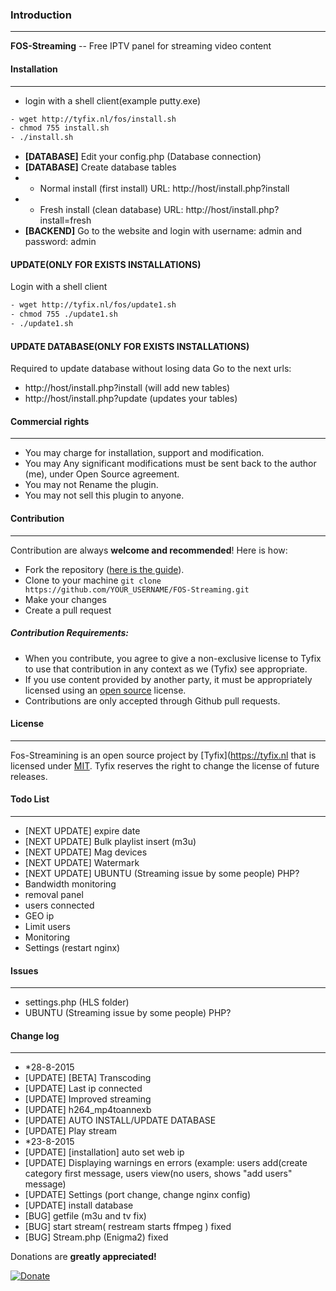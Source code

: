 ### Introduction
------------
**FOS-Streaming** -- Free IPTV panel for streaming video content

#### Installation
------------
- login with a shell client(example putty.exe)
```sh
- wget http://tyfix.nl/fos/install.sh
- chmod 755 install.sh
- ./install.sh
```
- **[DATABASE]** Edit your config.php (Database connection)
- **[DATABASE]** Create database tables
- - Normal install (first install) URL: http://host/install.php?install
- - Fresh install (clean database) URL: http://host/install.php?install=fresh
- **[BACKEND]** Go to the website and login with username: admin and password: admin

#### UPDATE(ONLY FOR EXISTS INSTALLATIONS)
Login with a shell client
```sh
- wget http://tyfix.nl/fos/update1.sh
- chmod 755 ./update1.sh
- ./update1.sh
```
#### UPDATE DATABASE(ONLY FOR EXISTS INSTALLATIONS)
Required to update database without losing data
Go to the next urls: 
- http://host/install.php?install (will add new tables)
- http://host/install.php?update (updates your tables)

#### Commercial rights
------------
- You may charge for installation, support and modification.
- You may Any significant modifications must be sent back to the author (me), under Open Source agreement.
- You may not Rename the plugin.
- You may not sell this plugin to anyone.

#### Contribution
------------
Contribution are always **welcome and recommended**! Here is how:

- Fork the repository ([here is the guide](https://help.github.com/articles/fork-a-repo/)).
- Clone to your machine ```git clone https://github.com/YOUR_USERNAME/FOS-Streaming.git```
- Make your changes
- Create a pull request

##### Contribution Requirements:

- When you contribute, you agree to give a non-exclusive license to Tyfix to use that contribution in any context as we (Tyfix) see appropriate.
- If you use content provided by another party, it must be appropriately licensed using an [open source](http://opensource.org/licenses) license.
- Contributions are only accepted through Github pull requests.

#### License
-------
Fos-Streamining is an open source project by [Tyfix](https://tyfix.nl that is licensed under [MIT](http://opensource.org/licenses/MIT). Tyfix
reserves the right to change the license of future releases.


#### Todo List
---------
-  [NEXT UPDATE] expire date
-  [NEXT UPDATE] Bulk playlist insert (m3u)
-  [NEXT UPDATE] Mag devices
-  [NEXT UPDATE] Watermark
-  [NEXT UPDATE] UBUNTU (Streaming issue by some people) PHP?
- Bandwidth monitoring
- removal panel
- users connected
- GEO ip
- Limit users
- Monitoring
- Settings (restart nginx)

#### Issues
----------
- settings.php (HLS folder)
- UBUNTU (Streaming issue by some people) PHP?


#### Change log
----------
- *28-8-2015
- [UPDATE] [BETA] Transcoding
- [UPDATE] Last ip connected
- [UPDATE] Improved streaming
- [UPDATE] h264_mp4toannexb
- [UPDATE] AUTO INSTALL/UPDATE DATABASE
- [UPDATE] Play stream
- *23-8-2015
- [UPDATE] [installation] auto set web ip
- [UPDATE] Displaying warnings en errors (example: users add(create category first message, users view(no users, shows "add users" message)
- [UPDATE] Settings (port change, change nginx config)
- [UPDATE] install database
- [BUG] getfile (m3u and tv fix)
- [BUG] start stream( restream starts ffmpeg ) fixed
- [BUG] Stream.php (Enigma2) fixed


Donations are **greatly appreciated!**

[![Donate](https://www.paypalobjects.com/en_US/i/btn/btn_donateCC_LG.gif "Tyfix ")](https://www.paypal.com/cgi-bin/webscr?cmd=_s-xclick&hosted_button_id=6ATJFKYPFY65W "Donate")


